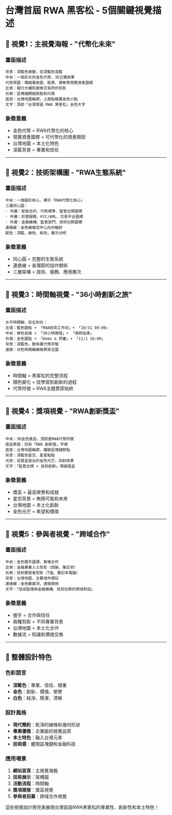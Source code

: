 # 台灣首屆 RWA 黑客松 - 5個關鍵視覺描述

## 🎨 視覺1：主視覺海報 - "代幣化未來"

### 畫面描述
```
背景：深藍色漸變，從深藍到淺藍
中央：一個巨大的金色代幣，3D立體效果
代幣周圍：環繞著房屋、股票、債券等現實資產圖標
左側：銀行大樓和證券交易所的剪影
右側：區塊鏈網絡節點和代碼
底部：台灣地圖輪廓，上面點綴著金色小點
文字：頂部「台灣首屆 RWA 黑客松」金色大字
```

### 象徵意義
- 金色代幣 = RWA代幣化的核心
- 現實資產圖標 = 可代幣化的資產類型
- 台灣地圖 = 本土化特色
- 深藍背景 = 專業和信任

---

## 🎨 視覺2：技術架構圖 - "RWA生態系統"

### 畫面描述
```
中央：一個圓形核心，標示「RWA代幣化核心」
三層同心圓：
- 內層：智能合約、代幣標準、監管合規圖標
- 中層：託管服務、KYC/AML、交易平台圖標  
- 外層：金融機構、監管部門、技術社群圖標
連接線：金色線條從中心向外輻射
配色：深藍、綠色、紫色，層次分明
```

### 象徵意義
- 同心圓 = 完整的生態系統
- 連接線 = 各環節的協作關係
- 三層架構 = 技術、服務、應用層次

---

## 🎨 視覺3：時間軸視覺 - "36小時創新之旅"

### 畫面描述
```
水平時間軸，從左到右：
左端：藍色圓點 + 「RWA技術工作坊」+ 「10/31 09:00」
中央：綠色長條 + 「36小時開發」+ 「導師指導」
右端：金色圓點 + 「Demo & 評審」+ 「11/1 16:00」
背景：深藍色，散佈著代幣符號
連接：白色時間軸線條貫穿全圖
```

### 象徵意義
- 時間軸 = 黑客松的完整流程
- 顏色變化 = 從學習到創新的過程
- 代幣符號 = RWA主題貫穿始終

---

## 🎨 視覺4：獎項視覺 - "RWA創新獎盃"

### 畫面描述
```
中央：3D金色獎盃，頂部是RWA代幣符號
獎盃表面：刻有「RWA 創新獎」字樣
底座：台灣地圖輪廓，鑲嵌區塊鏈節點
背景：深藍色星空，星星點點
光效：從獎盃發出的金色光芒，四射效果
文字：「監管合規 × 技術創新」環繞獎盃
```

### 象徵意義
- 獎盃 = 最高榮譽和成就
- 星空背景 = 無限可能和未來
- 台灣地圖 = 本土化創新
- 金色光芒 = 希望和價值

---

## 🎨 視覺5：參與者視覺 - "跨域合作"

### 畫面描述
```
中央：金色握手圖標，象徵合作
左側：金融專業人士剪影（西裝、筆記本）
右側：技術開發者剪影（T恤、筆記本電腦）
背景：台灣地圖，主要城市標記
連接線：金色數據流，連接兩側
文字：「促成監理與金融機構、技術社群的跨域對話」
```

### 象徵意義
- 握手 = 合作與信任
- 兩種剪影 = 不同專業背景
- 台灣地圖 = 本土化合作
- 數據流 = 知識和價值交換

---

## 🎯 整體設計特色

### 色彩語言
- **深藍色**：專業、信任、穩重
- **金色**：創新、價值、榮譽
- **白色**：純淨、簡潔、清晰

### 設計風格
- **現代簡約**：乾淨的線條和幾何形狀
- **專業優雅**：企業級的視覺品質
- **本土特色**：融入台灣元素
- **技術感**：體現區塊鏈和金融科技

### 應用場景
1. **網站首頁**：主視覺海報
2. **技術展示**：架構圖
3. **活動流程**：時間軸
4. **獎項頒發**：獎盃視覺
5. **參與者招募**：跨域合作視覺

這些視覺設計將完美展現台灣首屆RWA黑客松的專業性、創新性和本土特色！

